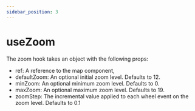 ```yaml
---
sidebar_position: 3
---
```


# useZoom

The zoom hook takes an object with the following props:

* ref: A reference to the map component,
* defaultZoom: An optional initial zoom level. Defaults to 12.
* minZoom: An optional minimum zoom level. Defaults to 0.
* maxZoom: An optional maximum zoom level. Defaults to 19.
* zoomStep: The incremental value applied to each wheel event on the zoom level. Defaults to 0.1
